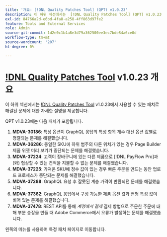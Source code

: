 ```yaml
---
title: '개요: [!DNL Quality Patches Tool] (QPT) v1.0.23'
description: 이 하위 섹션에서는  [!DNL Quality Patches Tool] (QPT) v1.0.23에서 사용할 수 있는 패치로 해결된 문제에 대한 자세한 설명을 제공합니다.
exl-id: 84766a2d-e6bd-4fa8-a258-4ff863d97fe2
feature: Tools and External Services
role: Admin
source-git-commit: 1d2e0c1b4a8e3d79a362500ee3ec7bde84a6ce0d
workflow-type: tm+mt
source-wordcount: '207'
ht-degree: 0%

---
```


# [!DNL Quality Patches Tool](QPT) v1.0.23 개요

이 하위 섹션에서는 [!DNL Quality Patches Tool](QPT) v1.0.23에서 사용할 수 있는 패치로 해결된 문제에 대한 자세한 설명을 제공합니다.

QPT v1.0.23에는 다음 패치가 포함됩니다.

1. **MDVA-30186**: 특성 옵션이 GraphQL 응답의 특성 항목 개수 대신 옵션 값별로 정렬되는 문제를 해결했습니다.
1. **MDVA-36286**: 동일한 SKU에 하위 범주의 다른 위치가 있는 경우 Page Builder 제품 위젯 미리 보기가 중단되는 문제를 해결했습니다.
1. **MDVA-37224**: 고객이 장바구니에 있는 다른 제품으로 [!DNL PayFlow Pro]과(와) 협상할 수 있는 견적을 지불할 수 없는 문제를 해결했습니다.
1. **MDVA-37225**: 가져온 SKU에 정수 값이 있는 경우 빠른 주문을 만드는 동안 업로드 프로세스가 중단되는 문제를 해결했습니다.
1. **MDVA-37288**: GraphQL 요청 후 잘못된 계층 가격이 반환되던 문제를 해결했습니다.
1. **MDVA-37362**: GraphQL 응답에서 구성 가능한 제품 옵션 값과 변형 특성 값이 비어 있는 문제를 해결했습니다.
1. **MDVA-37478**: REST API를 통해 *계정에서 결제* 결제 방법으로 주문한 주문에 대해 부분 송장을 만들 때 Adobe Commerce에서 오류가 발생하는 문제를 해결했습니다.

왼쪽의 메뉴를 사용하여 특정 패치 페이지로 이동합니다.
